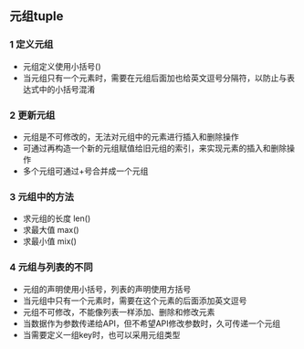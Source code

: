 ## 元组tuple

### 1 定义元组

* 元组定义使用小括号()
* 当元组只有一个元素时，需要在元组后面加也给英文逗号分隔符，以防止与表达式中的小括号混淆

### 2 更新元组

* 元组是不可修改的，无法对元组中的元素进行插入和删除操作
* 可通过再构造一个新的元组赋值给旧元组的索引，来实现元素的插入和删除操作
* 多个元组可通过+号合并成一个元组

### 3 元组中的方法

* 求元组的长度 len()
* 求最大值 max()
* 求最小值 mix()

### 4 元组与列表的不同

* 元组的声明使用小括号，列表的声明使用方括号
* 当元组中只有一个元素时，需要在这个元素的后面添加英文逗号
* 元组不可修改，不能像列表一样添加、删除和修改元素
* 当数据作为参数传递给API，但不希望API修改参数时，久可传递一个元组
* 当需要定义一组key时，也可以采用元组类型









